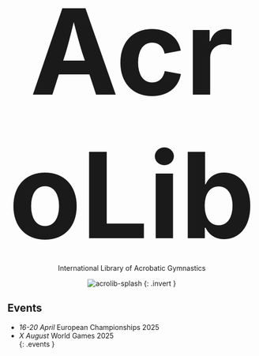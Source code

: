 # AcroLib

International Library of Acrobatic Gymnastics

![acrolib-splash](assets/Reading-Acrobats-Refined-Colorised.png)
{: .invert }

## Events

* *16-20 April* European Championships 2025
* *X August* World Games 2025  
{: .events }

<style>
  h1 {
    font-size: 25vw;
    text-align: center;
    padding-bottom: 0;
    padding-top: 0;
    margin: 0;
    margin-bottom: -20px;
  }

  p {
    text-align: center;
  }

  .up {
    display: none;
  }

  .events {
    background: var(--highlight);
  }
    .events ul {
      padding: 30px;
      list-style: none;
    }
    .events li {
      border: 1px solid;
      padding: 20px;
    }

    .events em {
       border-right: 1px solid;
       padding-right: 20px;
    }

  main {
    padding-bottom: 0;
  }

  footer {
    display: none;
  }
</style>
